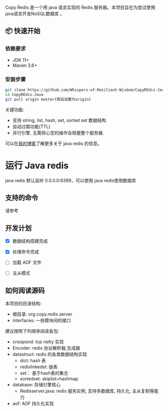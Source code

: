 Copy Redis 是一个用 java 语言实现的 Redis 服务器。本项目旨在为尝试使用 java语言开发NoSQL数据库 。
## 📦 快速开始

### 依赖要求

- JDK 11+
- Maven 3.6+

### 安装步骤

```bash
git clone https://github.com/Whispers-of-Resilient-Wisdom/CopyREdis-Java.git
cd CopyREdis-Java
git pull origin master(假设设置为origin)

```

关键功能:
- 支持 string, list, hash, set, sorted set 数据结构
- 自动过期功能(TTL)
- 并行引擎, 无需担心您的操作会阻塞整个服务器.

可以在[我的博客](https://www.cnblogs.com/ppx-is-me )了解更多关于
java redis 的信息。

# 运行 Java redis

java redis 默认监听 0.0.0.0:6399，可以使用 java redis使用数据库

## 支持的命令

请参考 




## 开发计划

+ [x]  数据结构搭建完成
+ [x]  处理命令完成
+ [ ] 加载 AOF 文件
+ [ ] 主从模式


## 如何阅读源码

本项目的目录结构:

- 根目录: org.copy.redis.server
- interfaces: 一些模块间的接口

建议按照下列顺序阅读各包:

- cnsspond: tcp  netty 实现
- Encoder: redis 协议解析器,生成器
- datastruct: redis 的各类数据结构实现
    - dict: hash 表
    - redislinkedst: 链表
    - set： 基于hash表的集合
    - sortedset: skiplist+hashmap 
- database: 存储引擎核心
    - Redisserver.java: redis 服务实例, 支持多数据库, 持久化, 主从复制等能力
- aof: AOF 持久化实现 
